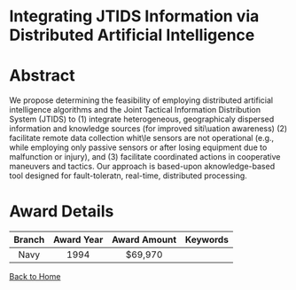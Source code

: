 
Integrating JTIDS Information via Distributed Artificial Intelligence
=====================================================================

# Abstract


We propose determining the feasibility of employing distributed artificial intelligence algorithms and the Joint Tactical Information Distribution System (JTIDS) to (1) integrate heterogeneous, geographicaly dispersed information and knowledge sources (for improved siti\uation awareness) (2) facilitate remote data collection whit\le sensors are not operational (e.g., while employing only passive sensors or after losing equipment due to malfunction or injury), and (3) facilitate coordinated actions in cooperative maneuvers and tactics. Our approach is based-upon aknowledge-based tool designed for fault-toleratn, real-time, distributed processing.  

# Award Details

|Branch|Award Year|Award Amount|Keywords|
| :---: | :---: | :---: | :---: |
|Navy|1994|$69,970||
  
  


[Back to Home](https://github.com/chrischow/dod_sbir_awards/CC/#829)